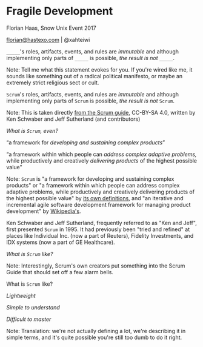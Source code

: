 # Fragile Development

Florian Haas, Snow Unix Event 2017

florian@hastexo.com | @xahteiwi


`_____`'s roles, artifacts, events, and rules are _immutable_ and
although implementing only parts of `_____` is possible, _the result
is not_ `_____`.

Note: Tell me what this statement evokes for you. If you're wired like
me, it sounds like something out of a radical political manifesto, or
maybe an extremely strict religious sect or cult.


`Scrum`'s roles, artifacts, events, and rules are _immutable_ and
although implementing only parts of `Scrum` is possible, _the result
is not_ `Scrum`.

Note: This is taken directly [from the Scrum
guide](http://www.scrumguides.org/scrum-guide.html#endnote), CC-BY-SA
4.0, written by Ken Schwaber and Jeff Sutherland (and contributors)


_What is `Scrum`, even?_


“a framework for _developing and sustaining complex
products_”


“a framework within which people can _address complex
adaptive problems,_ while productively and creatively _delivering
products_ of the highest possible value”

Note: `Scrum` is "a framework for developing and sustaining complex
products" or "a framework within which people can address complex
adaptive problems, while productively and creatively delivering
products of the highest possible value" by [its own
definitions](http://www.scrumguides.org/scrum-guide.html), and "an
iterative and incremental agile software development framework for
managing product development" by
[Wikipedia's](https://en.wikipedia.org/wiki/Scrum_(software_development)).

Ken Schwaber and Jeff Sutherland, frequently referred to as "Ken and
Jeff", first presented `Scrum` in 1995. It had previously been "tried
and refined" at places like Individual Inc. (now a part of Reuters),
Fidelity Investments, and IDX systems (now a part of GE Healthcare).


_What is `Scrum` like?_

Note: Interestingly, Scrum's own creators put something into the Scrum
Guide that should set off a few alarm bells.


What is `Scrum` like?

_Lightweight_

_Simple to understand_

_Difficult to master_

Note: Translation: we're not actually defining a lot, we're describing
it in simple terms, and it's quite possible you're still too dumb to
do it right.
